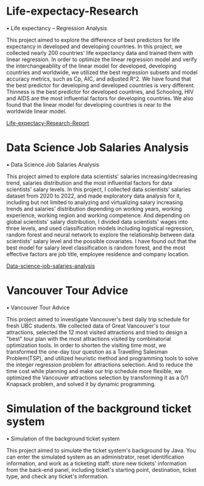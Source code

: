 # Life-expectacy-Research

•	Life expectancy – Regression Analysis


This project aimed to explore the difference of best predictors for life expectancy in developed and developing countries. In this project, we collected nearly 200 countries' life expectancy data and trained them with linear regression. In order to optimize the linear regression model and verify the interchangeability of the linear model for developed, developing countries and worldwide, we utilized the best regression subsets and model accuracy metrics, such as Cp, AIC, and adjusted R^2. We have found that the best predictor for developing and developed countries is very different. Thinness is the best predictor for developed countries, and Schooling, HIV and AIDS are the most influential factors for developing countries. We also found that the linear model for developing countries is near to the worldwide linear model.

[Life-expectacy-Research-Report](https://github.com/YahanCong/Life-expectacy-Research/blob/7fc8dc2b411a7fbdbfff55b4fe4b644ab127cd2d/Final%20report,%20STAT306.pdf)


# Data Science Job Salaries Analysis

•	Data Science Job Salaries Analysis

This project aimed to explore data scientists' salaries increasing/decreasing trend, salaries distribution and the most influential factors for data scientists' salary levels. In this project, I collected data scientists' salaries dataset from 2020 to 2022, and made exploratory data analysis for it, including but not limited to analyzing and virtualizing salary increasing trends and salaries' distribution depending on working years, working experience, working region and working competence. And depending on global scientists' salary distribution, I divided data scientists' wages into three levels, and used classification models including logistical regression, random forest and neural network to explore the relationship between data scientists' salary level and the possible covariates. I have found out that the best model for salary level classification is random forest, and the most effective factors are job title, employee residence and company location. 

[Data-science-job-salaries-analysis](https://github.com/YahanCong/Life-expectacy-Research/blob/0bb9592f6a93f4be3205fe0cd986c022ce639b2a/econ%20323%20final%20project.ipynb)


#	Vancouver Tour Advice

•	Vancouver Tour Advice

This project aimed to investigate Vancouver's best daily trip schedule for fresh UBC students. We collected data of Great Vancouver's tour attractions, selected the 12 most visited attractions and tried to design a "best" tour plan with the most attractions visited by combinatorial optimization tools. In order to shorten the visiting time most, we transformed the one-day tour question as a Travelling Salesman Problem(TSP), and utilized heuristic method and programming tools to solve the integer regression problem for attractions selection. And to reduce the time cost while planning and make our trip schedule more flexible, we optimized the Vancouver attractions selection by transforming it as a 0/1 Knapsack problem, and solved it by dynamic programming.

# Simulation of the background ticket system

•	Simulation of the background ticket system

This project aimed to simulate the ticket system's background by Java. You can enter the simulated system as an administrator, reset identification information, and work as a ticketing staff: store new tickets' information from the back-end panel, including ticket's starting point, destination, ticket type, and check any ticket's information. 


